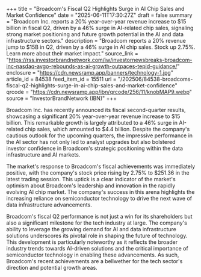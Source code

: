 +++
title = "Broadcom's Fiscal Q2 Highlights Surge in AI Chip Sales and Market Confidence"
date = "2025-06-11T17:30:27Z"
draft = false
summary = "Broadcom Inc. reports a 20% year-over-year revenue increase to $15 billion in fiscal Q2, driven by a 46% surge in AI-related chip sales, signaling strong market positioning and future growth potential in the AI and data infrastructure sectors."
description = "Broadcom reports a 20% revenue jump to $15B in Q2, driven by a 46% surge in AI chip sales. Stock up 2.75%. Learn more about their market impact."
source_link = "https://rss.investorbrandnetwork.com/iw/investornewsbreaks-broadcom-inc-nasdaq-avgo-rebounds-as-ai-growth-outpaces-tepid-guidance/"
enclosure = "https://cdn.newsramp.app/banners/technology-1.jpg"
article_id = 84538
feed_item_id = 15511
url = "/202506/84538-broadcoms-fiscal-q2-highlights-surge-in-ai-chip-sales-and-market-confidence"
qrcode = "https://cdn.newsramp.app/ibn/qrcode/256/11/knobMAP9.webp"
source = "InvestorBrandNetwork (IBN)"
+++

<p>Broadcom Inc. has recently announced its fiscal second-quarter results, showcasing a significant 20% year-over-year revenue increase to $15 billion. This remarkable growth is largely attributed to a 46% surge in AI-related chip sales, which amounted to $4.4 billion. Despite the company's cautious outlook for the upcoming quarters, the impressive performance in the AI sector has not only led to analyst upgrades but also bolstered investor confidence in Broadcom's strategic positioning within the data infrastructure and AI markets.</p><p>The market's response to Broadcom's fiscal achievements was immediately positive, with the company's stock price rising by 2.75% to $251.36 in the latest trading session. This uptick is a clear indicator of the market's optimism about Broadcom's leadership and innovation in the rapidly evolving AI chip market. The company's success in this arena highlights the increasing reliance on semiconductor technology to drive the next wave of data infrastructure advancements.</p><p>Broadcom's fiscal Q2 performance is not just a win for its shareholders but also a significant milestone for the tech industry at large. The company's ability to leverage the growing demand for AI and data infrastructure solutions underscores its pivotal role in shaping the future of technology. This development is particularly noteworthy as it reflects the broader industry trends towards AI-driven solutions and the critical importance of semiconductor technology in enabling these advancements. As such, Broadcom's recent achievements are a bellwether for the tech sector's direction and potential growth areas.</p>